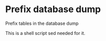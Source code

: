 Prefix database dump
======

Prefix tables in the database dump

This is a shell script sed needed for it.



